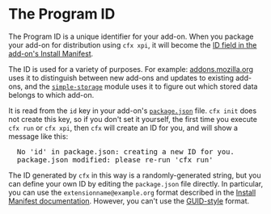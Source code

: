 <!-- This Source Code Form is subject to the terms of the Mozilla Public
   - License, v. 2.0. If a copy of the MPL was not distributed with this
   - file, You can obtain one at http://mozilla.org/MPL/2.0/. -->

# The Program ID #

The Program ID is a unique identifier for your add-on. When you package your
add-on for distribution using `cfx xpi`, it will become the
[ID field in the add-on's Install Manifest](https://developer.mozilla.org/en/install.rdf#id).

The ID is used for a variety
of purposes. For example: [addons.mozilla.org](http://addons.mozilla.org) uses
it to distinguish between new add-ons and updates to existing add-ons, and the
[`simple-storage`](modules/simple-storage.html) module uses it
to figure out which stored data belongs to which add-on.

It is read from the `id` key in your add-on's [`package.json`](dev-guide/package-spec.html) file.
`cfx init` does not create this key, so if you don't set it yourself, the
first time you execute `cfx run` or `cfx xpi`, then `cfx` will create an
ID for you, and will show a message like this:

<pre>
  No 'id' in package.json: creating a new ID for you.
  package.json modified: please re-run 'cfx run'
</pre>

The ID generated by `cfx` in this way is a randomly-generated string, but
you can define your own ID by editing the `package.json` file
directly. In particular, you can use the `extensionname@example.org` format
described in the
[Install Manifest documentation](https://developer.mozilla.org/en/install.rdf#id).
However, you can't use the
[GUID-style](https://developer.mozilla.org/en/Generating_GUIDs) format.
